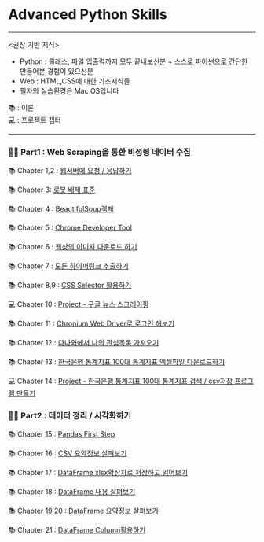 # Advanced Python Skills
***

<권장 기반 지식>

- Python : 클래스, 파일 입출력까지 모두 끝내보신분 + 스스로 파이썬으로 간단한 만들어본 경험이 있으신분
- Web : HTML,CSS에 대한 기초지식들  
- 필자의 실습환경은 Mac OS입니다

📚 : 이론<br>
💻 : 프로젝트 챕터
***
### 🧑‍💻 Part1 : Web Scraping을 통한 비정형 데이터 수집

📚 Chapter 1,2 : [웹서버에 요청 / 응답하기](https://github.com/J-hoplin1/Useful_Python_Skills/tree/main/Part1_WebScraping/ch1_2)

📚 Chapter 3: [로봇 배제 표준](https://github.com/J-hoplin1/Useful_Python_Skills/blob/main/Part1_WebScraping/ch3/ch3.md)

📚 Chapter 4 : [BeautifulSoup객체](https://github.com/J-hoplin1/Useful_Python_Skills/blob/main/Part1_WebScraping/ch4/ch4.md)

📚 Chapter 5 : [Chrome Developer Tool](https://github.com/J-hoplin1/Useful_Python_Skills/blob/main/Part1_WebScraping/ch5/ch5.md)

📚 Chapter 6 : [웹상의 이미지 다운로드 하기](https://github.com/J-hoplin1/Useful_Python_Skills/blob/main/Part1_WebScraping/ch6/ch6.md)

📚 Chapter 7 : [모든 하이퍼링크 추출하기](https://github.com/J-hoplin1/Useful_Python_Skills/blob/main/Part1_WebScraping/ch7/ch7.md)

📚 Chapter 8,9 : [CSS Selector 활용하기](https://github.com/J-hoplin1/Useful_Python_Skills/blob/main/Part1_WebScraping/ch8_9/ch8_9.md)

💻 Chapter 10 : [Project - 구글 뉴스 스크레이핑](https://github.com/J-hoplin1/Useful_Python_Skills/blob/main/Part1_WebScraping/ch10/ch10.md)

📚 Chapter 11 : [Chronium Web Driver로 로그인 해보기](https://github.com/J-hoplin1/Useful_Python_Skills/blob/main/Part1_WebScraping/ch11/ch11.md)

📚 Chapter 12 : [다나와에서 나의 관심목록 가져오기](https://github.com/J-hoplin1/Useful_Python_Skills/blob/main/Part1_WebScraping/ch12/ch12.md)

📚 Chapter 13 : [한국은행 통계지표 100대 통계지표 엑셀파일 다운로드하기](https://github.com/J-hoplin1/Useful_Python_Skills/blob/main/Part1_WebScraping/ch13/ch13.md)

💻 Chapter 14 : [Project - 한국은행 통계지표 100대 통계지표 검색 / csv저장 프로그램 만들기](https://github.com/J-hoplin1/Useful_Python_Skills/blob/main/Part1_WebScraping/ch14/ch14.md)

### 🧑‍💻 Part2 : 데이터 정리 / 시각화하기

📚 Chapter 15 : [Pandas First Step](https://github.com/J-hoplin1/Useful_Python_Skills/blob/main/Part2_Data_Processing_Visualization/ch15/ch15.md)

📚 Chapter 16 : [CSV 요약정보 살펴보기](https://github.com/J-hoplin1/Useful_Python_Skills/blob/main/Part2_Data_Processing_Visualization/ch16/ch16_View_DataFrame_Contents.ipynb)


📚 Chapter 17 : [DataFrame xlsx확장자로 저장하고 읽어보기](https://github.com/J-hoplin1/Useful_Python_Skills/blob/main/Part2_Data_Processing_Visualization/ch17/ch17.ipynb)

📚 Chapter 18 : [DataFrame 내용 살펴보기](https://github.com/J-hoplin1/Useful_Python_Skills/blob/main/Part2_Data_Processing_Visualization/ch18/ch18.ipynb)

📚 Chapter 19,20 : [DataFrame 요약정보 살펴보기](https://github.com/J-hoplin1/Useful_Python_Skills/blob/main/Part2_Data_Processing_Visualization/ch19_20/ch19_20_데이터프레임_요약정보_확인하기.ipynb)

📚 Chapter 21 : [DataFrame Column활용하기](https://github.com/J-hoplin1/Useful_Python_Skills/blob/main/Part2_Data_Processing_Visualization/ch21/ch21_Column_다루기.ipynb)
